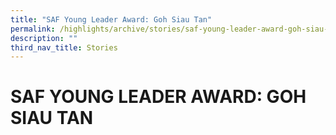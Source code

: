 ```yaml
---
title: "SAF Young Leader Award: Goh Siau Tan"
permalink: /highlights/archive/stories/saf-young-leader-award-goh-siau-tan/
description: ""
third_nav_title: Stories
---
```

# SAF YOUNG LEADER AWARD: GOH SIAU TAN
